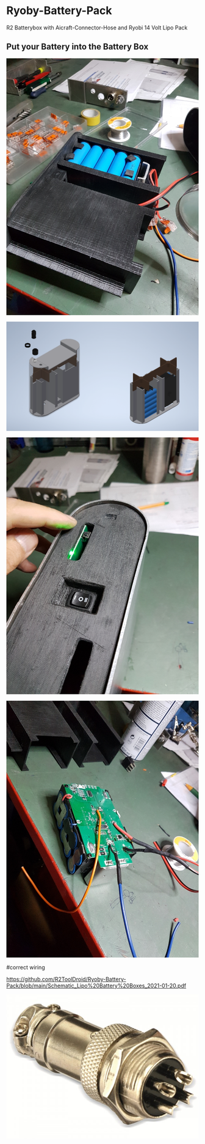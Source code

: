 # Ryoby-Battery-Pack
R2 Batterybox with Aicraft-Connector-Hose and Ryobi 14 Volt Lipo Pack 


## Put your Battery into the Battery Box

![BoxCAD](/images/batt-box-01.jpg)

![BoxBattPack](/images/batt-pack.PNG)

![Switch](/images/lipo-switch.jpg)

![Motifikation](/images/lipo.motification.jpg)

#correct wiring
 
https://github.com/R2ToolDroid/Ryoby-Battery-Pack/blob/main/Schematic_Lipo%20Battery%20Boxes_2021-01-20.pdf

![Knurled-Connector](/images/aircraft-connector.jpg)
